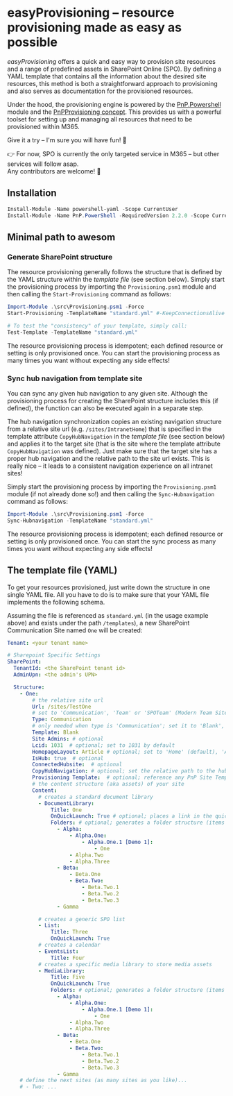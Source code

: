 # easyProvisioning – resource provisioning made as easy as possible
*easyProvisioning* offers a quick and easy way to provision site resources and a range of predefined assets in SharePoint Online (SPO). By defining a YAML template that contains all the information about the desired site resources, this method is both a straightforward approach to provisioning and also serves as documentation for the provisioned resources.

Under the hood, the provisioning engine is powered by the [PnP.Powershell](https://pnp.github.io/powershell/) module and the [PnPProvisioning concept](https://github.com/pnp/PnP-Provisioning-Schema). This provides us with a powerful toolset for setting up and managing all resources that need to be provisioned within M365.

Give it a try – I'm sure you will have fun! 💪

👉 For now, SPO is currently the only targeted service in M365 – but other services will follow asap.<br>
Any contributors are welcome! 🙌

## Installation
```powershell
Install-Module -Name powershell-yaml -Scope CurrentUser
Install-Module -Name PnP.PowerShell -RequiredVersion 2.2.0 -Scope CurrentUser
```


## Minimal path to awesom
### Generate SharePoint structure
The resource provisioning generally follows the structure that is defined by the YAML structure within the *template file* (see section below).
Simply start the provisioning process by importing the `Provisioning.psm1` module and then calling the `Start-Provisioning` command as follows:

```powershell
Import-Module .\src\Provisioning.psm1 -Force
Start-Provisioning -TemplateName "standard.yml" #-KeepConnectionsAlive

# To test the "consistency" of your template, simply call:
Test-Template -TemplateName "standard.yml"
```

The resource provisioning process is idempotent; each defined resource or setting is only provisioned once. You can start the provisioning process as many times you want without expecting any side effects!

### Sync hub navigation from template site
You can sync any given hub navigation to any given site. Although the provisioning process for creating the SharePoint structure includes this (if defined), the function can also be executed again in a separate step.

The hub navigation synchronization copies an existing navigation structure from a relative site url (e.g. `/sites/IntranetHome`) that is specified in the template attribute `CopyHubNavigation` in the *template file* (see section below) and applies it to the target site (that is the site where the template attribute `CopyHubNavigation` was defined). Just make sure that the target site has a proper hub navigation and the relative path to the site url exists. This is really nice – it leads to a consistent navigation experience on all intranet sites!

Simply start the provisioning process by importing the `Provisioning.psm1` module (if not already done so!) and then calling the `Sync-Hubnavigation` command as follows:

```powershell
Import-Module .\src\Provisioning.psm1 -Force
Sync-Hubnavigation -TemplateName "standard.yml"
```

The resource provisioning process is idempotent; each defined resource or setting is only provisioned once. You can start the sync process as many times you want without expecting any side effects!


## The template file (YAML)
To get your resources provisioned, just write down the structure in one single YAML file.
All you have to do is to make sure that your YAML file implements the following schema.

Assuming the file is referenced as `standard.yml` (in the usage example above) and exists under the path `/templates`),
a new SharePoint Communication Site named `One` will be created:

```yaml
Tenant: <your tenant name>

# Sharepoint Specific Settings
SharePoint:
  TenantId: <the SharePoint tenant id>
  AdminUpn: <the admin's UPN>

  Structure:
    - One:
        # the relative site url
        Url: /sites/TestOne
        # set to 'Communication', 'Team' or 'SPOTeam' (Modern Team Site w/o M365 Group)
        Type: Communication 
        # only needed when type is 'Communication'; set it to 'Blank', 'Showcase' or 'Topic'
        Template: Blank 
        Site Admins: # optional
        Lcid: 1031  # optional; set to 1031 by default
        HomepageLayout: Article # optional; set to 'Home' (default), 'Article' or 'SingleWebPartAppPage'
        IsHub: true  # optional
        ConnectedHubsite:  # optional
        CopyHubNavigation: # optional; set the relative path to the hub site from where the navigation structure will be copied
        Provisioning Template:  # optional; reference any PnP Site Template from your local machine
        # the content structure (aka assets) of your site
        Content:
          # creates a standard document library
          - DocumentLibrary: 
              Title: One
              OnQuickLaunch: True # optional; places a link in the quick launch navigation
              Folders: # optional; generates a folder structure (items are folder names)
                - Alpha:
                    - Alpha.One:
                        - Alpha.One.1 [Demo 1]:
                            - One
                    - Alpha.Two
                    - Alpha.Three
                - Beta:
                    - Beta.One
                    - Beta.Two:
                        - Beta.Two.1
                        - Beta.Two.2
                        - Beta.Two.3
                - Gamma          

          # creates a generic SPO list
          - List:  
              Title: Three
              OnQuickLaunch: True
          # creates a calendar
          - EventsList:
              Title: Four
          # creates a specific media library to store media assets
          - MediaLibrary:
              Title: Five
              OnQuickLaunch: True
              Folders: # optional; generates a folder structure (items are folder names)
                - Alpha:
                    - Alpha.One:
                        - Alpha.One.1 [Demo 1]:
                            - One
                    - Alpha.Two
                    - Alpha.Three
                - Beta:
                    - Beta.One
                    - Beta.Two:
                        - Beta.Two.1
                        - Beta.Two.2
                        - Beta.Two.3
                - Gamma          
    # define the next sites (as many sites as you like)...
    # - Two: ...
```